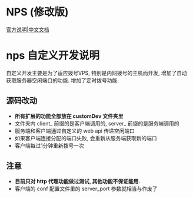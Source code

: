 # NPS (修改版)
[官方说明](https://github.com/ehang-io/nps/blob/master/README.md)|[中文文档](https://github.com/ehang-io/nps/blob/master/README_zh.md)

# nps 自定义开发说明

自定义开发主要是为了适应拨号VPS, 特别是内网拨号的主机而开发, 增加了自动获取服务器空闲端口的功能. 增加了定时拨号功能.

## 源码改动
- **所有扩展的功能全部放在 customDev 文件夹里**
- 文件夹内 client_ 前缀的是客户端调用的, server_ 前缀的是服务端调用的
- 服务端和客户端通过自定义的 web api 传递空闲端口
- 如果客户端连接分配的端口失败, 会重新从服务端获取新的端口
- 客户端每过1分钟重新拨号一次


## 注意
- **目前只对 http 代理功能做过测试, 其他功能不保证能用.**
- 客户端的 conf 配置文件里的 server_port 参数就相当与作废了
